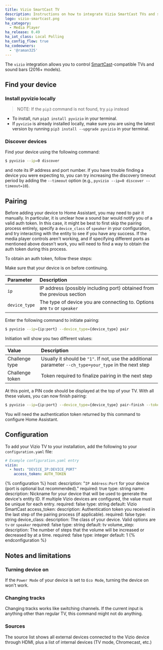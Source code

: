 ```yaml
---
title: Vizio SmartCast TV
description: Instructions on how to integrate Vizio SmartCast TVs and sound bars into Home Assistant.
logo: vizio-smartcast.png
ha_category:
  - Media Player
ha_release: 0.49
ha_iot_class: Local Polling
ha_config_flow: true
ha_codeowners:
  - '@raman325'
---
```


The `vizio` integration allows you to control [SmartCast](https://www.vizio.com/smartcast-app)-compatible TVs and sound bars (2016+ models).

## Find your device

### Install pyvizio locally

> NOTE: If the `pip3` command is not found, try `pip` instead

- To install, run `pip3 install pyvizio` in your terminal.
- If `pyvizio` is already installed locally, make sure you are using the latest version by running `pip3 install --upgrade pyvizio` in your terminal.

### Discover devices

Find your device using the following command:
```bash
$ pyvizio --ip=0 discover
```

and note its IP address and port number. If you have trouble finding a device you were expecting to, you can try increasing the discovery timeout period by adding the `--timeout` option (e.g.,  `pyvizio --ip=0 discover --timeout=10`).

## Pairing

Before adding your device to Home Assistant, you may need to pair it manually. In particular, it is unclear how a sound bar would notify you of a valid auth token. In this case, it might be best to first skip the pairing process entirely, specify a `device_class` of `speaker` in your configuration, and try interacting with the entity to see if you have any success. If the media player controls aren't working, and if specifying different ports as mentioned above doesn't work, you will need to find a way to obtain the auth token during this process.

To obtain an auth token, follow these steps:

Make sure that your device is on before continuing.

| Parameter     | Description                                                             |
| :------------ | :---------------------------------------------------------------------- |
| `ip`          | IP address (possibly including port) obtained from the previous section |
| `device_type` | The type of device you are connecting to. Options are `tv` or `speaker` |

Enter the following command to initiate pairing:

```bash
$ pyvizio --ip={ip:port} --device_type={device_type} pair
```

Initiation will show you two different values:

| Value           | Description                                                                                             |
| :-------------- | :------------------------------------------------------------------------------------------------------ |
| Challenge type  | Usually it should be `"1"`. If not, use the additional parameter `--ch_type=your_type` in the next step |
| Challenge token | Token required to finalize pairing in the next step                                                     |

At this point, a PIN code should be displayed at the top of your TV. With all these values, you can now finish pairing:

```bash
$ pyvizio --ip={ip:port} --device_type={device_type} pair-finish --token={challenge_token} --pin={pin}
```

You will need the authentication token returned by this command to configure Home Assistant.

## Configuration

To add your Vizio TV to your installation, add the following to your `configuration.yaml` file:

```yaml
# Example configuration.yaml entry
vizio:
  - host: "DEVICE_IP:DEVICE_PORT"
    access_token: AUTH_TOKEN
```

{% configuration %}
host:
  description: "`IP Address:Port` for your device (port is optional but recommended)."
  required: true
  type: string
name:
  description: Nickname for your device that will be used to generate the device's entity ID. If multiple Vizio devices are configured, the value must be unique for each entry.
  required: false
  type: string
  default: Vizio SmartCast
access_token:
  description: Authentication token you received in the last step of the pairing process (if applicable).
  required: false
  type: string
device_class:
  description: The class of your device. Valid options are `tv` or `speaker`
  required: false
  type: string
  default: tv
volume_step:
  description: The number of steps that the volume will be increased or decreased by at a time.
  required: false
  type: integer
  default: 1
{% endconfiguration %}

## Notes and limitations

### Turning device on

If the `Power Mode` of your device is set to `Eco Mode`, turning the device on won't work.

### Changing tracks

Changing tracks works like switching channels. If the current input is anything other than regular TV, this command might not do anything.

### Sources

The source list shows all external devices connected to the Vizio device through HDMI, plus a list of internal devices (TV mode, Chromecast, etc.)
